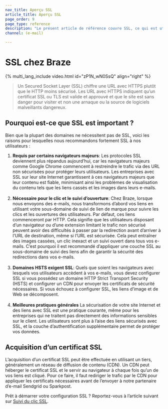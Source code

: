 ```yaml
---
nav_title: Aperçu SSL
article_title: Aperçu SSL
page_order: 9
page_type: reference
description: "Le présent article de référence couvre SSL, ce qui est utilisé et comment il est utilisé chez Braze."
channel: (e-mail)

---
```


# SSL chez Braze

{% multi_lang_include video.html id="zP1N_wN0SsQ" align="right" %}

> Un Secured Socket Layer (SSL) chiffre une URL avec HTTPS plutôt que le HTTP moins sécurisé. Les URL avec HTTPS indiquent qu’un certificat SSL ou TLS est valide et approuvé et que le site est sans danger pour visiter et non une arnaque ou la source de logiciels malveillants dangereux.

## Pourquoi est-ce que SSL est important ?

Bien que la plupart des domaines ne nécessitent pas de SSL, voici les raisons pour lesquelles nous recommandons fortement SSL à nos utilisateurs :
1. **Requis par certains navigateurs majeurs**: Les protocoles SSL deviennent plus répandus aujourd’hui, car les navigateurs majeurs comme Google Chrome commencent à restreindre le trafic via des URL non sécurisées pour protéger leurs utilisateurs. Les entreprises avec SSL sur leur site Internet garantissent à ces navigateurs majeurs que leur contenu est fiable, minimisant ainsi les problèmes de visualisation du contenu tels que les liens cassés et les images dans leurs e-mails.<br><br>
2. **Nécessaire pour le clic et le suivi d’ouverture**: Chez Braze, lorsque nous envoyons des e-mails, nous transformons d’abord vos liens en utilisant votre sous-domaine de suivi de lien de marque pour suivre les clics et les ouvertures des utilisateurs. Par défaut, ces liens commenceront par HTTP. Cela signifie que les utilisateurs disposant d’un navigateur ou d’une extension limitant le trafic non sécurisé peuvent avoir des difficultés à passer par la redirection avant d’arriver à l’URL de destination, même si l’URL est sécurisée. Cela peut entraîner des images cassées, un clic inexact et un suivi ouvert dans tous vos e-mails. C’est pourquoi il est recommandé d’appliquer une couche SSL au sous-domaine de suivi des liens afin de garantir la sécurité des redirections dans vos e-mails. <br><br>
3. **Domaines HSTS exigent SSL**: Quels que soient les navigateurs avec lesquels vos utilisateurs accèdent à vos e-mails, vous devez configurer SSL si vous possédez un domaine HTTP Strict Transport Security (HSTS) et configurer un CDN pour envoyer les certificats de sécurité nécessaires. Si vous échouez à configurer SSL, les liens d’image et de Web se décomposent.<br><br>
4. **Meilleures pratiques générales** La sécurisation de votre site Internet et des liens avec SSL est une pratique courante, même pour les entreprises qui ne traitent pas directement des informations sensibles sur le client. Les utilisateurs sont plus à l’aise des liens sécurisés avec SSL, et la couche d’authentification supplémentaire permet de protéger vos données.

## Acquisition d’un certificat SSL

L’acquisition d’un certificat SSL peut être effectuée en utilisant un tiers, généralement un réseau de diffusion de contenu (CDN). Un CDN peut héberger le certificat SSL et le servir au navigateur à chaque fois qu’un de vos liens est cliqué. Pour ce faire, il faut rediriger le trafic par le CDN pour appliquer les certificats nécessaires avant de l’envoyer à notre partenaire d’e-mail Sendgrid ou Sparkpost.

Prêt à démarrer votre configuration SSL ? Reportez-vous à l’article suivant sur [Suivi du clic SSL]({{site.baseurl}}/user_guide/onboarding_with_braze/email_setup/ssl/ssl_clicktracking/). 